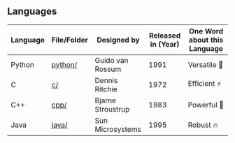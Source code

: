 ## Languages

| Language          | File/Folder                    |    Designed by    | Released in (Year)  | One Word about this Language |   
|-------------------|--------------------------------|-------------------|---------------------|------------------------------|
| Python            | [python/](/languages/python)   | Guido van Rossum  |       1991          |          Versatile 🚀        |
| C                 | [c/](/languages/c)             | Dennis Ritchie    |       1972          |          Efficient ⚡        |
| C++               | [cpp/](/languages/cpp)         | Bjarne Stroustrup |       1983          |          Powerful 🚀         |
| Java              | [java/](/languages/java)       | Sun Microsystems  |       1995          |          Robust 🔥           |

